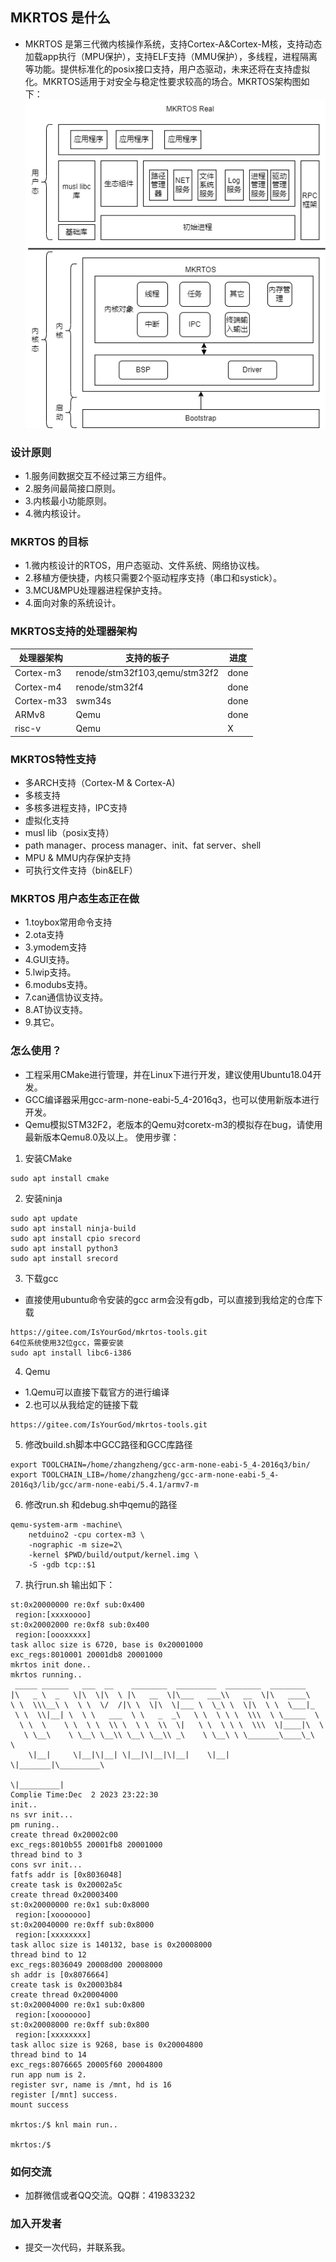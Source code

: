 ## MKRTOS 是什么

- MKRTOS 是第三代微内核操作系统，支持Cortex-A&Cortex-M核，支持动态加载app执行（MPU保护），支持ELF支持（MMU保护），多线程，进程隔离等功能。提供标准化的posix接口支持，用户态驱动，未来还将在支持虚拟化。MKRTOS适用于对安全与稳定性要求较高的场合。MKRTOS架构图如下：
 ![image](./mkrtos_doc/架构图.png) 
### 设计原则
- 1.服务间数据交互不经过第三方组件。
- 2.服务间最简接口原则。
- 3.内核最小功能原则。
- 4.微内核设计。
### MKRTOS 的目标
- 1.微内核设计的RTOS，用户态驱动、文件系统、网络协议栈。
- 2.移植方便快捷，内核只需要2个驱动程序支持（串口和systick）。
- 3.MCU&MPU处理器进程保护支持。
- 4.面向对象的系统设计。
### MKRTOS支持的处理器架构
| 处理器架构     | 支持的板子     | 进度     |
| -------- | -------- | -------- |
| Cortex-m3| renode/stm32f103,qemu/stm32f2 | done |
| Cortex-m4 | renode/stm32f4 | done |
| Cortex-m33|swm34s|done|
| ARMv8 | Qemu | done |
| risc-v | Qemu | X |
### MKRTOS特性支持
- 多ARCH支持（Cortex-M & Cortex-A)
- 多核支持
- 多核多进程支持，IPC支持
- 虚拟化支持
- musl lib（posix支持）
- path manager、process manager、init、fat server、shell
- MPU & MMU内存保护支持
- 可执行文件支持（bin&ELF）


### MKRTOS 用户态生态正在做
- 1.toybox常用命令支持
- 2.ota支持
- 3.ymodem支持
- 4.GUI支持。
- 5.lwip支持。
- 6.modubs支持。
- 7.can通信协议支持。
- 8.AT协议支持。
- 9.其它。

### 怎么使用？

- 工程采用CMake进行管理，并在Linux下进行开发，建议使用Ubuntu18.04开发。
- GCC编译器采用gcc-arm-none-eabi-5_4-2016q3，也可以使用新版本进行开发。
- Qemu模拟STM32F2，老版本的Qemu对coretx-m3的模拟存在bug，请使用最新版本Qemu8.0及以上。
使用步骤：
1. 安装CMake
```
sudo apt install cmake
```
2. 安装ninja
```
sudo apt update
sudo apt install ninja-build
sudo apt install cpio srecord
sudo apt install python3
sudo apt install srecord
```
3. 下载gcc
- 直接使用ubuntu命令安装的gcc arm会没有gdb，可以直接到我给定的仓库下载
```
https://gitee.com/IsYourGod/mkrtos-tools.git
64位系统使用32位gcc，需要安装
sudo apt install libc6-i386
```
4. Qemu
- 1.Qemu可以直接下载官方的进行编译
- 2.也可以从我给定的链接下载
```
https://gitee.com/IsYourGod/mkrtos-tools.git
```
5. 修改build.sh脚本中GCC路径和GCC库路径
```
export TOOLCHAIN=/home/zhangzheng/gcc-arm-none-eabi-5_4-2016q3/bin/
export TOOLCHAIN_LIB=/home/zhangzheng/gcc-arm-none-eabi-5_4-2016q3/lib/gcc/arm-none-eabi/5.4.1/armv7-m
```
6. 修改run.sh 和debug.sh中qemu的路径
```
qemu-system-arm -machine\
 	netduino2 -cpu cortex-m3 \
  	-nographic -m size=2\
   	-kernel $PWD/build/output/kernel.img \
    -S -gdb tcp::$1
```
7. 执行run.sh
输出如下：
```
st:0x20000000 re:0xf sub:0x400
 region:[xxxxoooo]
st:0x20002000 re:0xf8 sub:0x400
 region:[oooxxxxx]
task alloc size is 6720, base is 0x20001000
exc_regs:8010001 20001db8 20001000
mkrtos init done..
mkrtos running..
 _____ ______   ___  __    ________  _________  ________  ________      
|\   _ \  _   \|\  \|\  \ |\   __  \|\___   ___\\   __  \|\   ____\     
\ \  \\\__\ \  \ \  \/  /|\ \  \|\  \|___ \  \_\ \  \|\  \ \  \___|_    
 \ \  \\|__| \  \ \   ___  \ \   _  _\   \ \  \ \ \  \\\  \ \_____  \   
  \ \  \    \ \  \ \  \\ \  \ \  \\  \|   \ \  \ \ \  \\\  \|____|\  \  
   \ \__\    \ \__\ \__\\ \__\ \__\\ _\    \ \__\ \ \_______\____\_\  \ 
    \|__|     \|__|\|__| \|__|\|__|\|__|    \|__|  \|_______|\_________\
                                                            \|_________|
Complie Time:Dec  2 2023 23:22:30
init..
ns svr init...
pm runing..
create thread 0x20002c00
exc_regs:8010b55 20001fb8 20001000
thread bind to 3
cons svr init...
fatfs addr is [0x8036048]
create task is 0x20002a5c
create thread 0x20003400
st:0x20000000 re:0x1 sub:0x8000
 region:[xooooooo]
st:0x20040000 re:0xff sub:0x8000
 region:[xxxxxxxx]
task alloc size is 140132, base is 0x20008000
thread bind to 12
exc_regs:8036049 20008d00 20008000
sh addr is [0x8076664]
create task is 0x20003b84
create thread 0x20004000
st:0x20004000 re:0x1 sub:0x800
 region:[xooooooo]
st:0x20008000 re:0xff sub:0x800
 region:[xxxxxxxx]
task alloc size is 9268, base is 0x20004800
thread bind to 14
exc_regs:8076665 20005f60 20004800
run app num is 2.
register svr, name is /mnt, hd is 16
register [/mnt] success.
mount success

mkrtos:/$ knl main run..

mkrtos:/$ 
```
### 如何交流

- 加群微信或者QQ交流。QQ群：419833232 

### 加入开发者

- 提交一次代码，并联系我。
